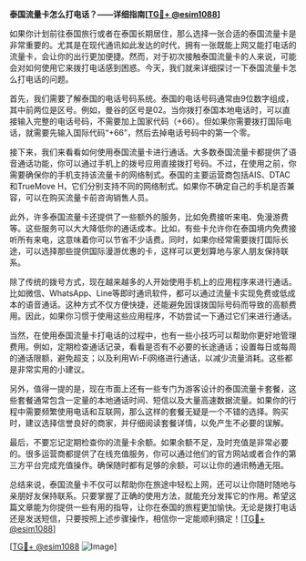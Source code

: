 **泰国流量卡怎么打电话？——详细指南[[TG💪+ @esim1088](https://t.me/s/esim1088)]**

如果你计划前往泰国旅行或者在泰国长期居住，那么选择一张合适的泰国流量卡是非常重要的。尤其是在现代通讯如此发达的时代，拥有一张既能上网又能打电话的流量卡，会让你的出行更加便捷。然而，对于初次接触泰国流量卡的人来说，可能会对如何使用它来拨打电话感到困惑。今天，我们就来详细探讨一下泰国流量卡怎么打电话的问题。

首先，我们需要了解泰国的电话号码系统。泰国的电话号码通常由9位数字组成，其中前两位是区号。例如，曼谷的区号是02。当你拨打泰国本地电话时，可以直接输入完整的电话号码，不需要加上国家代码（+66）。但如果你需要拨打国际电话，就需要先输入国际代码“+66”，然后去掉电话号码中的第一个零。

接下来，我们来看看如何使用泰国流量卡进行通话。大多数泰国流量卡都提供了语音通话功能，你可以通过手机上的拨号应用直接拨打号码。不过，在使用之前，你需要确保你的手机支持该流量卡的网络制式。泰国的主要运营商包括AIS、DTAC和TrueMove H，它们分别支持不同的网络制式。如果你不确定自己的手机是否兼容，可以在购买流量卡前咨询销售人员。

此外，许多泰国流量卡还提供了一些额外的服务，比如免费接听来电、免漫游费等。这些服务可以大大降低你的通话成本。比如，有些卡允许你在泰国境内免费接听所有来电，这意味着你可以节省不少话费。同时，如果你经常需要拨打国际长途，可以选择那些提供国际漫游优惠的卡，这样可以更划算地与家人朋友保持联系。

除了传统的拨号方式，现在越来越多的人开始使用手机上的应用程序来进行通话。比如微信、WhatsApp、Line等即时通讯软件，都可以通过流量卡实现免费或低成本的语音通话。这种方式不仅方便快捷，还能避免因误拨国际号码而导致的高额费用。因此，如果你习惯于使用这些应用程序，不妨尝试一下通过它们来进行通话。

当然，在使用泰国流量卡打电话的过程中，也有一些小技巧可以帮助你更好地管理费用。例如，定期检查通话记录，看看是否有不必要的长途通话；设置每日或每周的通话限额，避免超支；以及利用Wi-Fi网络进行通话，以减少流量消耗。这些都是非常实用的小建议。

另外，值得一提的是，现在市面上还有一些专门为游客设计的泰国流量卡套餐，这些套餐通常包含一定量的本地通话时间、短信以及大量高速数据流量。如果你的行程中需要频繁使用电话和互联网，那么这样的套餐无疑是一个不错的选择。购买时，建议选择信誉良好的商家，并仔细阅读套餐详情，以免产生不必要的误解。

最后，不要忘记定期检查你的流量卡余额。如果余额不足，及时充值是非常必要的。很多运营商都提供了在线充值服务，你可以通过他们的官方网站或者合作的第三方平台完成充值操作。确保随时都有足够的余额，可以让你的通讯畅通无阻。

总结来说，泰国流量卡不仅可以帮助你在旅途中轻松上网，还可以让你随时随地与亲朋好友保持联系。只要掌握了正确的使用方法，就能充分发挥它的作用。希望这篇文章能为你提供一些有用的指导，让你在泰国的旅程更加愉快。无论是拨打电话还是发送短信，只要按照上述步骤操作，相信你一定能顺利搞定！[[TG💪+ @esim1088](https://t.me/s/esim1088)]

[[TG💪+ @esim1088](https://t.me/s/esim1088) ![Image](https://i.postimg.cc/4NQfJmqS/Snipaste-2025-05-13-00-14-12.png)]
